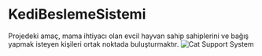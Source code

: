 # KediBeslemeSistemi
Projedeki amaç, mama ihtiyacı olan evcil hayvan sahip sahiplerini ve bağış yapmak isteyen kişileri ortak noktada buluşturmaktır.
![Cat Support System](https://i.hizliresim.com/3gy0aiz.jpg)

